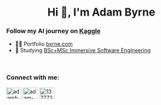 <h1 align="center">Hi 👋, I'm Adam Byrne</h1>

### Follow my AI journey on [Kaggle](https://www.kaggle.com/adambyrne)

- 👨‍💻 Portfolio [bxrne.com](https://bxrne.com)
- 🔭 Studying [BSc+MSc Immersive Software Engineering](https://software-engineering.ie/)

<br/>

<h3 align="left">Connect with me:</h3>
<p align="left">
<a href="https://twitter.com/adambxrne" target="blank"><img align="center" src="https://raw.githubusercontent.com/rahuldkjain/github-profile-readme-generator/master/src/images/icons/Social/twitter.svg" alt="adambxrne" height="30" width="40" /></a>
<a href="https://linkedin.com/in/adam-byrne-3a752a1b8" target="blank"><img align="center" src="https://raw.githubusercontent.com/rahuldkjain/github-profile-readme-generator/master/src/images/icons/Social/linked-in-alt.svg" alt="adam-byrne-3a752a1b8" height="30" width="40" /></a>
<a href="https://stackoverflow.com/users/13777286" target="blank"><img align="center" src="https://raw.githubusercontent.com/rahuldkjain/github-profile-readme-generator/master/src/images/icons/Social/stack-overflow.svg" alt="13777286" height="30" width="40" /></a>
</p>
